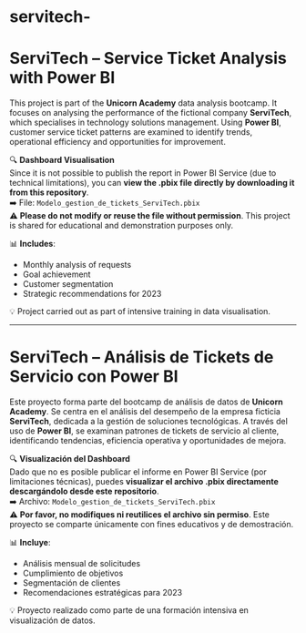 # servitech-

# ServiTech – Service Ticket Analysis with Power BI

This project is part of the **Unicorn Academy** data analysis bootcamp. It focuses on analysing the performance of the fictional company **ServiTech**, which specialises in technology solutions management. Using **Power BI**, customer service ticket patterns are examined to identify trends, operational efficiency and opportunities for improvement.

🔍 **Dashboard Visualisation**  
Since it is not possible to publish the report in Power BI Service (due to technical limitations), you can **view the .pbix file directly by downloading it from this repository**.  
➡️ File: `Modelo_gestion_de_tickets_ServiTech.pbix`  
⚠️ **Please do not modify or reuse the file without permission**. This project is shared for educational and demonstration purposes only.

📊 **Includes**:
- Monthly analysis of requests
- Goal achievement
- Customer segmentation
- Strategic recommendations for 2023

💡 Project carried out as part of intensive training in data visualisation.


-------------


# ServiTech – Análisis de Tickets de Servicio con Power BI

Este proyecto forma parte del bootcamp de análisis de datos de **Unicorn Academy**. Se centra en el análisis del desempeño de la empresa ficticia **ServiTech**, dedicada a la gestión de soluciones tecnológicas. A través del uso de **Power BI**, se examinan patrones de tickets de servicio al cliente, identificando tendencias, eficiencia operativa y oportunidades de mejora.

🔍 **Visualización del Dashboard**  
Dado que no es posible publicar el informe en Power BI Service (por limitaciones técnicas), puedes **visualizar el archivo .pbix directamente descargándolo desde este repositorio**.  
➡️ Archivo: `Modelo_gestion_de_tickets_ServiTech.pbix`  
⚠️ **Por favor, no modifiques ni reutilices el archivo sin permiso**. Este proyecto se comparte únicamente con fines educativos y de demostración.

📊 **Incluye**:
- Análisis mensual de solicitudes
- Cumplimiento de objetivos
- Segmentación de clientes
- Recomendaciones estratégicas para 2023

💡 Proyecto realizado como parte de una formación intensiva en visualización de datos.

